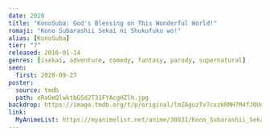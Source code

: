 ```yaml
---
date: 2020
title: "KonoSuba: God's Blessing on This Wonderful World!"
romaji: "Kono Subarashii Sekai ni Shukufuku wo!"
alias: [KonoSuba]
tier: "?"
released: 2016-01-14
genres: [isekai, adventure, comedy, fantasy, parody, supernatural]
seen:
  first: 2020-09-27
poster:
  source: tmdb
  path: oRaOeQlwktbGSd2T31FYAcgHZlh.jpg
backdrop: https://image.tmdb.org/t/p/original/lmZAguzTv7cxzkRMH7M4fJ0UnJl.jpg
link:
  MyAnimeList: https://myanimelist.net/anime/30831/Kono_Subarashii_Sekai_ni_Shukufuku_wo
---
```

